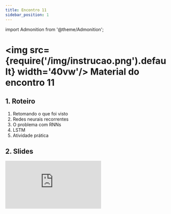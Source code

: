 ```yaml
---
title: Encontro 11
sidebar_position: 1
---
```

import Admonition from '@theme/Admonition';

# <img src={require('/img/instrucao.png').default} width='40vw'/> Material do encontro 11

## 1. Roteiro 
1. Retomando o que foi visto
2. Redes neurais recorrentes
3. O problema com RNNs
4. LSTM
5. Atividade prática

## 2. Slides 

<div style={{ textAlign: 'center' }}>
    <iframe 
        style={{
            display: 'block',
            margin: 'auto',
            width: '100%',
            height: '50vh',
        }}
        src="https://slides.com/rodrigomangoninicola/m8-ec-encontros/embed#/encontro11"
        frameborder="0" 
        allowFullScreen>
    </iframe>
</div>

